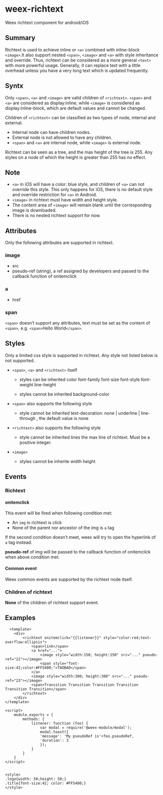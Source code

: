 # weex-richtext
Weex richtext component for android/iOS

## Summary
Richtext is used to achieve inline <span> or `<a>` combined with inline-block `<image>`.It also support nested `<span>`, `<image>` and `<a>` with style inheritance and override. Thus, richtext can be considered as a more general `<text>` with more powerful usage. Generally, it can replace text with a little overhead unless you have a very long text which is updated frequently.

## Syntx
Only `<span>`, `<a>` and `<image>` are valid children of `<richtext>`. `<span>` and `<a>` are considered as display:inline, while `<image>` is considered as display:inline-block, which are default values and cannot be changed.

Children of `<richtext>` can be classified as two types of node, internal and external.

 - Internal node can have children nodes.
 - External node is not allowed to have any children.
 - `<span>` and `<a>` are internal node, while `<image>` is external node.

Richtext can be seen as a tree, and the max height of the tree is 255. Any styles on a node of which the height is greater than 255 has no effect.
  
## Note
 - `<a>` in iOS will have a color: blue style, and children of `<a>` can not override this style. This only happens for iOS, there is no default style and override restriction for `<a>` in Android.
 - `<image>` in richtext must have width and height style.
 - The content area of `<image>` will remain blank until the corresponding image is downloaded.
 - There is no nested richtext support for now.

## Attributes
Only the following attributes are supported in richtext.

### image
 - src
 - pseudo-ref (string), a ref assigned by developers and passed to the callback function of onitemclick
### a
 - href
### span
`<span>` doesn’t support any attributes, text must be set as the content of `<span>`, e.g. `<span>`Hello World`</span>`.

## Styles
Only a limited css style is supported in richtext. Any style not listed below is not supported.

 - `<span>`, `<a>` and `<richtext>` itself
   -  styles can be inherited
  		color
		font-family
		font-size
		font-style
		font-weight
		line-height
	
   - styles cannot be inherited
		background-color
 
  - `<span>` also supports the following style
    - style cannot be inherited
		text-decoration: none | underline | line-through , the default value is none

 - `<richtext>` also supports the following style
   - style cannot be inherited
		lines the max line of richtext. Must be a positive integer.

 - `<image>`
   - styles cannot be inherite
	width
	height

  
## Events
### Richtext
#### onitemclick
This event will be fired when following condition met:

 - An `img` in richtext is click
 - None of the parent nor ancestor of the img is `a` tag

If the second condition doesn’t meet, weex will try to open the hyperlink of `a` tag instead.

**pseudo-ref** of img will be passed to the callback function of onitemclick when above condition met.

#### Common event
Weex common events are supported by the richtext node itself.

### Children of richtext
**None** of the children of richtext support event.
  
  
## Examples
```
  <template>
    <div>
        <richtext onitemclick="{{listener}}" style="color:red;text-overflow:ellipsis">
            <span>link</span>
            <a href="...">
                <image style="width:150; height:150" src="..." pseudo-ref="22"></image>
                <span style="font-size:42;color:#FF5400;">TAOBAO</span>
            </a>
            <image style="width:300; height:300" src="..." pseudo-ref="23"></image>
            <span>Transition Transition Transition Transition Transition Transition</span>
        </richtext>
    </div>
</template>

<script>
    module.exports = {
        methods: {
            listener: function (foo) {
                var modal = require('@weex-module/modal');
                modal.toast({
                'message': 'My pseudoRef is'+foo.pseudoRef,
                'duration': 3
                });
            }
        }
    }
</script>


<style>
.logo{width: 50;height: 50;}
.title{font-size:42; color: #FF5400;}
</style>
```

